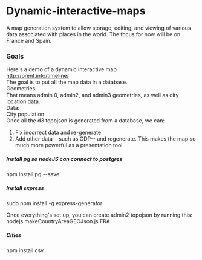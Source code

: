 # Dynamic-interactive-maps
A map generation system to allow storage, editing, and viewing of various data associated with places in the world. The focus for now will be on France and Spain.

### Goals
Here's a demo of a dynamic interactive map  
http://orent.info/timeline/  
The goal is to put all the map data in a database.  
Geometries:  
That means admin 0, admin2, and admin3 geometries, as well as city location data.  
Data:  
City population  
Once all the d3 topojson is generated from a database, we can:  
1) Fix incorrect data and re-generate  
2) Add other data-- such as GDP-- and regenerate. This makes the map so much more powerful as a presentation tool.  

##### Install pg so nodeJS can connect to postgres
npm install pg --save

##### Install express
sudo npm install -g express-generator


Once everything's set up, you can create admin2 topojson by running this:  
nodejs makeCountryAreaGEOJson.js FRA

##### Cities
npm install csv  

